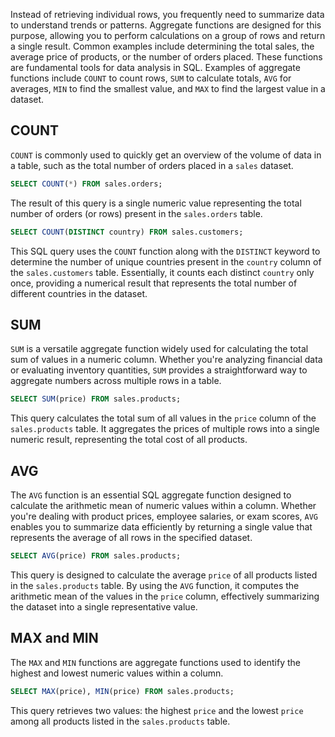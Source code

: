 Instead of retrieving individual rows, you frequently need to summarize data to understand trends or patterns. Aggregate functions are designed for this purpose, allowing you to perform calculations on a group of rows and return a single result. Common examples include determining the total sales, the average price of products, or the number of orders placed. These functions are fundamental tools for data analysis in SQL.
Examples of aggregate functions include `COUNT` to count rows, `SUM` to calculate totals, `AVG` for averages, `MIN` to find the smallest value, and `MAX` to find the largest value in a dataset.

## COUNT

`COUNT` is commonly used to quickly get an overview of the volume of data in a table, such as the total number of orders placed in a `sales` dataset.

```sql
SELECT COUNT(*) FROM sales.orders;
```
The result of this query is a single numeric value representing the total number of orders (or rows) present in the `sales.orders` table.

```sql
SELECT COUNT(DISTINCT country) FROM sales.customers;
```
This SQL query uses the `COUNT` function along with the `DISTINCT` keyword to determine the number of unique countries present in the `country` column of the `sales.customers` table. Essentially, it counts each distinct `country` only once, providing a numerical result that represents the total number of different countries in the dataset.

## SUM

`SUM` is a versatile aggregate function widely used for calculating the total sum of values in a numeric column. Whether you're analyzing financial data or evaluating inventory quantities, `SUM` provides a straightforward way to aggregate numbers across multiple rows in a table.

```sql
SELECT SUM(price) FROM sales.products;
```
This query calculates the total sum of all values in the `price` column of the `sales.products` table. It aggregates the prices of multiple rows into a single numeric result, representing the total cost of all products.

## AVG

The `AVG` function is an essential SQL aggregate function designed to calculate the arithmetic mean of numeric values within a column. Whether you're dealing with product prices, employee salaries, or exam scores, `AVG` enables you to summarize data efficiently by returning a single value that represents the average of all rows in the specified dataset.

```sql
SELECT AVG(price) FROM sales.products;
```
This query is designed to calculate the average `price` of all products listed in the `sales.products` table. By using the `AVG` function, it computes the arithmetic mean of the values in the `price` column, effectively summarizing the dataset into a single representative value.

## MAX and MIN

The `MAX` and `MIN` functions are aggregate functions used to identify the highest and lowest numeric values within a column.

```sql
SELECT MAX(price), MIN(price) FROM sales.products;
```
This query retrieves two values: the highest `price` and the lowest `price` among all products listed in the `sales.products` table.
